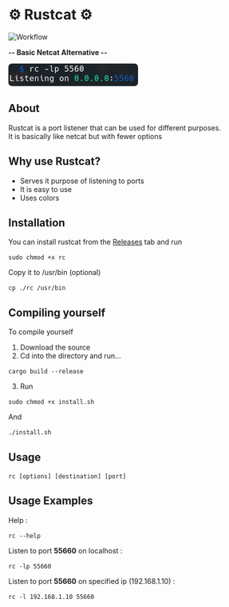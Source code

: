 # ⚙️ Rustcat ⚙️
![Workflow](https://github.com/robiot/rustcat/actions/workflows/rust.yml/badge.svg)
<br />

**-- Basic Netcat Alternative --**

<img src="./imgassets/example.png" style="border-radius:0.43rem"/>

About
------------------------
Rustcat is a port listener that can be used for different purposes.\
It is basically like netcat but with fewer options

Why use Rustcat?
------------------------
* Serves it purpose of listening to ports
* It is easy to use
* Uses colors

Installation
------------------------
You can install rustcat from the [Releases](https://github.com/robiot/rustcat/releases/latest) tab and run
```
sudo chmod +x rc
```
Copy it to /usr/bin (optional)
```
cp ./rc /usr/bin
```

Compiling yourself
------------------------
To compile yourself
1. Download the source
2. Cd into the directory and run...
```
cargo build --release
```
3. Run 
```
sudo chmod +x install.sh
```
And
```
./install.sh
```

Usage
------------------------
```
rc [options] [destination] [port]
```

Usage Examples
------------------------

Help :
```
rc --help
```
Listen to port **55660** on localhost :
```
rc -lp 55660
```
Listen to port **55660** on specified ip (192.168.1.10) :
```
rc -l 192.168.1.10 55660
```
